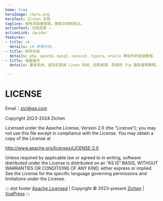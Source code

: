 ```yaml
---
home: true
heroImage: /hero.png
heroText: Zichen 文档
tagline: 使用顶部搜索框，搜索文档和笔记。
actionText: 文档目录 →
actionLink: /guide/
features:
- title: c#
  details: c# 常用代码。
- title: 软件安装
  details: php、apache、mysql、navicat、typora、oracle 等软件的安装教程。
- title: 电脑操作
  details: 重装系统、虚拟机安装 Linux 系统、远程桌面、局域网 ftp 服务器等教程。

---
```


# LICENSE

Email：zicl@qq.com

Copyright 2023-2024 Zichen

Licensed under the Apache License, Version 2.0 (the “License”);
you may not use this file except in compliance with the License.
You may obtain a copy of the License at

<a target="_blank" href="http://www.apache.org/licenses/LICENSE-2.0">http://www.apache.org/licenses/LICENSE-2.0</a>

Unless required by applicable law or agreed to in writing, software
distributed under the License is distributed on an “AS IS” BASIS,
WITHOUT WARRANTIES OR CONDITIONS OF ANY KIND, either express or implied.
See the License for the specific language governing permissions and
limitations under the License.



::: slot footer
[Apache Licensed](http://www.apache.org/licenses/LICENSE-2.0) | Copyright © 2023-present <a target="_blank" href="http://zichenlbl.github.io/about">Zichen</a> | [VuePress](https://vuepress.vuejs.org/zh/)
:::
